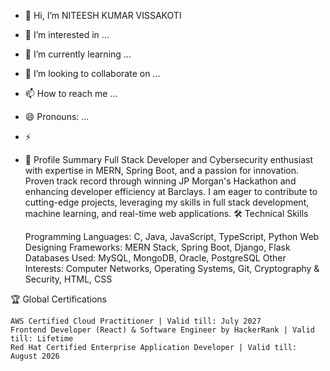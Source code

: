 - 👋 Hi, I’m NITEESH KUMAR VISSAKOTI
- 👀 I’m interested in ...
- 🌱 I’m currently learning ...
- 💞️ I’m looking to collaborate on ...
- 📫 How to reach me ...
- 😄 Pronouns: ...
- ⚡
- 📝 Profile Summary
Full Stack Developer and Cybersecurity enthusiast with expertise in MERN, Spring Boot, and a passion for innovation. Proven track record through winning JP Morgan's Hackathon and enhancing developer efficiency at Barclays. I am eager to contribute to cutting-edge projects, leveraging my skills in full stack development, machine learning, and real-time web applications.
🛠️ Technical Skills

    Programming Languages: C, Java, JavaScript, TypeScript, Python
    Web Designing Frameworks: MERN Stack, Spring Boot, Django, Flask
    Databases Used: MySQL, MongoDB, Oracle, PostgreSQL
    Other Interests: Computer Networks, Operating Systems, Git, Cryptography & Security, HTML, CSS

🏆 Global Certifications

    AWS Certified Cloud Practitioner | Valid till: July 2027
    Frontend Developer (React) & Software Engineer by HackerRank | Valid till: Lifetime
    Red Hat Certified Enterprise Application Developer | Valid till: August 2026




<!---
niteesh999/niteesh999 is a ✨ special ✨ repository because its `README.md` (this file) appears on your GitHub profile.
You can click the Preview link to take a look at your changes.
--->
